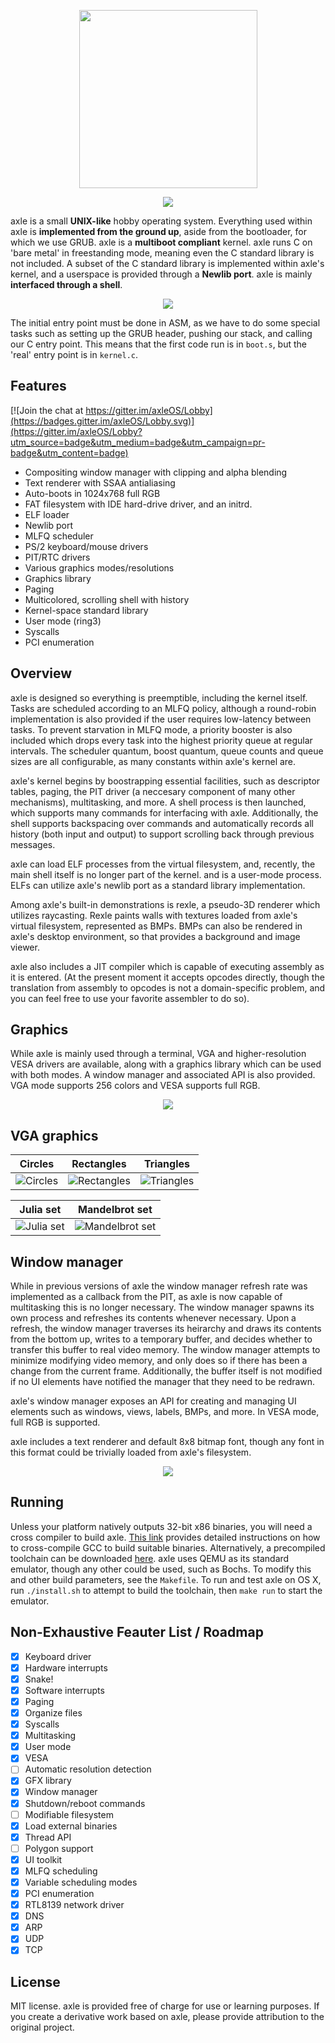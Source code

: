 <p align="center"><img width="285px" src="site/assets/axle.svg"/></p>

<p align="center"><img src="screenshots/boot.png"></p>

axle is a small **UNIX-like** hobby operating system. Everything used within axle is **implemented from the ground up**, aside from the bootloader, for which we use GRUB. axle is a **multiboot compliant** kernel. axle runs C on 'bare metal' in freestanding mode, meaning even the C standard library is not included. A subset of the C standard library is implemented within axle's kernel, and a userspace is provided through a **Newlib port**. axle is mainly **interfaced through a shell**.

<p align="center"><img src="screenshots/startup.png"></p>

The initial entry point must be done in ASM, as we have to do some special tasks such as setting up the GRUB header, pushing our stack, and calling our C entry point. This means that the first code run is in `boot.s`, but the 'real' entry point is in `kernel.c`.

Features
------------

[![Join the chat at https://gitter.im/axleOS/Lobby](https://badges.gitter.im/axleOS/Lobby.svg)](https://gitter.im/axleOS/Lobby?utm_source=badge&utm_medium=badge&utm_campaign=pr-badge&utm_content=badge)

* Compositing window manager with clipping and alpha blending
* Text renderer with SSAA antialiasing
* Auto-boots in 1024x768 full RGB
* FAT filesystem with IDE hard-drive driver, and an initrd.
* ELF loader
* Newlib port
* MLFQ scheduler
* PS/2 keyboard/mouse drivers
* PIT/RTC drivers
* Various graphics modes/resolutions
* Graphics library
* Paging
* Multicolored, scrolling shell with history
* Kernel-space standard library
* User mode (ring3)
* Syscalls
* PCI enumeration

Overview
-------------
axle is designed so everything is preemptible, including the kernel itself. Tasks are scheduled according to an MLFQ policy, although a round-robin implementation is also provided if the user requires low-latency between tasks. To prevent starvation in MLFQ mode, a priority booster is also included which drops every task into the highest priority queue at regular intervals. The scheduler quantum, boost quantum, queue counts and queue sizes are all configurable, as many constants within axle's kernel are.

axle's kernel begins by boostrapping essential facilities, such as descriptor tables, paging, the PIT driver (a neccesary component of many other mechanisms), multitasking, and more. A shell process is then launched, which supports many commands for interfacing with axle. Additionally, the shell supports backspacing over commands and automatically records all history (both input and output) to support scrolling back through previous messages.

axle can load ELF processes from the virtual filesystem, and, recently, the main shell itself is no longer part of the kernel. and is a user-mode process. ELFs can utilize axle's newlib port as a standard library implementation.

Among axle's built-in demonstrations is rexle, a pseudo-3D renderer which utilizes raycasting. Rexle paints walls with textures loaded from axle's virtual filesystem, represented as BMPs. BMPs can also be rendered in axle's desktop environment, so that provides a background and image viewer.

axle also includes a JIT compiler which is capable of executing assembly as it is entered. (At the present moment it accepts opcodes directly, though the translation from assembly to opcodes is not a domain-specific problem, and you can feel free to use your favorite assembler to do so).

Graphics
-------------

While axle is mainly used through a terminal, VGA and higher-resolution VESA drivers are available, along with a graphics library which can be used with both modes. A window manager and associated API is also provided. VGA mode supports 256 colors and VESA supports full RGB.

<p align="center"><img src="screenshots/help.png"></p>

## VGA graphics
Circles | Rectangles | Triangles | 
:------:|:----------:|:---------:
![Circles](/screenshots/circle.png) | ![Rectangles](/screenshots/rect.png) | ![Triangles](/screenshots/triangle.png) | 

Julia set | Mandelbrot set
:--------:|:-------------:
![Julia set](/screenshots/julia.png) | ![Mandelbrot set](/screenshots/mandelbrot.png)

## Window manager

While in previous versions of axle the window manager refresh rate was implemented as a callback from the PIT, as axle is now capable of multitasking this is no longer necessary. The window manager spawns its own process and refreshes its contents whenever necessary. Upon a refresh, the window manager traverses its heirarchy and draws its contents from the bottom up, writes to a temporary buffer, and decides whether to transfer this buffer to real video memory. The window manager attempts to minimize modifying video memory, and only does so if there has been a change from the current frame. Additionally, the buffer itself is not modified if no UI elements have notified the manager that they need to be redrawn.

axle's window manager exposes an API for creating and managing UI elements such as windows, views, labels, BMPs, and more. In VESA mode, full RGB is supported.

axle includes a text renderer and default 8x8 bitmap font, though any font in this format could be trivially loaded from axle's filesystem.
<p align="center"><img src="screenshots/text_test.png"></p>

Running
----------------------
Unless your platform natively outputs 32-bit x86 binaries, you will need a cross compiler to build axle. [This link](http://wiki.osdev.org/GCC_Cross-Compiler) provides detailed instructions on how to cross-compile GCC to build suitable binaries. Alternatively, a precompiled toolchain can be downloaded [here](https://github.com/mstg/i686-toolchain).
axle uses QEMU as its standard emulator, though any other could be used, such as Bochs. To modify this and other build parameters, see the `Makefile`.
To run and test axle on OS X, run `./install.sh` to attempt to build the toolchain, then `make run` to start the emulator.

Non-Exhaustive Feauter List / Roadmap
---------------------

- [x] Keyboard driver
- [x] Hardware interrupts
- [x] Snake!
- [x] Software interrupts
- [x] Paging
- [x] Organize files
- [x] Syscalls
- [x] Multitasking
- [x] User mode
- [x] VESA
- [ ] Automatic resolution detection
- [x] GFX library
- [x] Window manager
- [x] Shutdown/reboot commands
- [ ] Modifiable filesystem
- [x] Load external binaries
- [x] Thread API
- [ ] Polygon support 
- [x] UI toolkit
- [x] MLFQ scheduling
- [x] Variable scheduling modes
- [x] PCI enumeration
- [x] RTL8139 network driver
- [x] DNS
- [x] ARP
- [x] UDP
- [x] TCP

License
--------------
MIT license. axle is provided free of charge for use or learning purposes. If you create a derivative work based on axle, please provide attribution to the original project.
